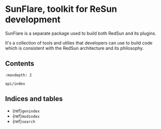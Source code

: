 # SunFlare, toolkit for ReSun development

SunFlare is a separate package used to build both RedSun and its plugins.

It's a collection of tools and utilies that developers can use to build code which is consistent with the RedSun architecture
and its philosophy.

## Contents

```{toctree}
:maxdepth: 2

api/index
```

## Indices and tables

- {ref}`genindex`
- {ref}`modindex`
- {ref}`search`
